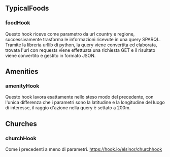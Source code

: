 ## TypicalFoods
### foodHook
Questo hook riceve come parametro da url country e regione, successivamente trasforma le informazioni ricevute in una query SPARQL. Tramite la libreria urllib di python, la query viene convertita ed elaborata, trovata l'url con requests viene effettuata una richiesta GET e il risultato viene convertito e gestito in formato JSON.

## Amenities
### amenityHook
Questo hook lavora esattamente nello steso modo del precedente, con l'unica differenza che i parametri sono la latitudine e la longitudine del luogo di interesse, il raggio d'azione nella query è settato a 200m.
## Churches
### churchHook
Come i precedenti a meno di parametri.
https://hook.io/elsinor/churchhook
